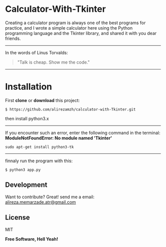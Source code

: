 # Calculator-With-Tkinter
Creating a calculator program is always one of the best programs for practice, and I wrote a simple calculator here using the Python programming language and the Tkinter library, and shared it with you dear friends.
&nbsp;

---

In the words of Linus Torvalds:
>"Talk is cheap. Show me the code."

---

# Installation


First **clone** or **download** this project:
```
$ https://github.com/alirezamzh/calculator-with-Tkinter.git
```
then install python3.x

---
If you encounter such an error, enter the following command in the terminal:
**ModuleNotFoundError: No module named 'Tkinter'**

```
sudo apt-get install python3-tk 
```
---

finnaly run the program with this:
```
$ python3 app.py
```
## Development

Want to contribute? Great!
send me a email:
alireza.memarzade.atr@gmail.com


## License

MIT

**Free Software, Hell Yeah!**
‍‍‍
